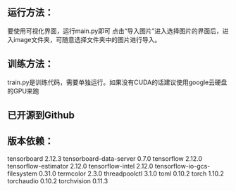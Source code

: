 ## 运行方法：
要使用可视化界面，运行main.py即可
点击“导入图片”进入选择图片的界面后，进入image文件夹，可随意选择文件夹中的图片进行导入。

## 训练方法：
train.py是训练代码，需要单独运行。如果没有CUDA的话建议使用google云硬盘的GPU来跑

## 已开源到Github

## 版本依赖：
tensorboard                  2.12.3
tensorboard-data-server      0.7.0
tensorflow                   2.12.0
tensorflow-estimator         2.12.0
tensorflow-intel             2.12.0
tensorflow-io-gcs-filesystem 0.31.0
termcolor                    2.3.0
threadpoolctl                3.1.0
toml                         0.10.2
torch                        1.10.2
torchaudio                   0.10.2
torchvision                  0.11.3
